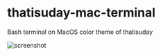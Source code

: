 # thatisuday-mac-terminal
Bash terminal on MacOS color theme of thatisuday


![screenshot](https://github.com/thatisuday/thatisuday-mac-terminal/raw/master/screenshot.png)
